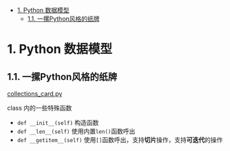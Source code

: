 - [1. Python 数据模型](#1-python-数据模型)
  - [1.1. 一摞Python风格的纸牌](#11-一摞python风格的纸牌)

# 1. Python 数据模型
## 1.1. 一摞Python风格的纸牌
[collections_card.py](第一章/1.1/collections_card.py)


class 内的一些特殊函数
- `def __init__(self)` 构造函数
- `def __len__(self)`  使用内置`len()`函数呼出
- `def __getitem__(self)` 使用`[]`函数呼出，支持**切片**操作，支持**可迭代**的操作



